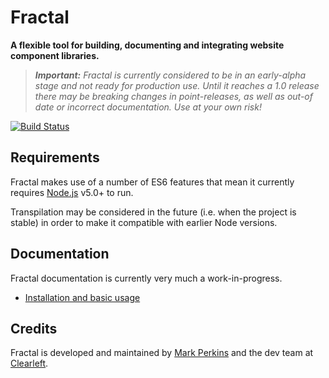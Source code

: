 # Fractal

**A flexible tool for building, documenting and integrating website component libraries.**

> _**Important:** Fractal is currently considered to be in an early-alpha stage and not ready for production use. Until it reaches a 1.0 release there may be breaking changes in point-releases, as well as out-of date or incorrect documentation. Use at your own risk!_

[![Build Status](https://img.shields.io/travis/frctl/fractal.svg?style=flat)](https://travis-ci.org/frctl/fractal)

## Requirements

Fractal makes use of a number of ES6 features that mean it currently requires [Node.js](https://nodejs.org) v5.0+ to run.

Transpilation may be considered in the future (i.e. when the project is stable) in order to make it compatible with earlier Node versions.

## Documentation

Fractal documentation is currently very much a work-in-progress.

* [Installation and basic usage](docs/installation.md)

## Credits

Fractal is developed and maintained by [Mark Perkins](http://github.com/allmarkedup) and the dev team at [Clearleft](http://clearleft.com).
